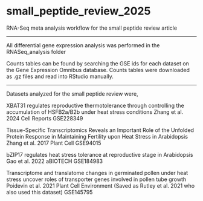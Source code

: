 # small_peptide_review_2025
RNA-Seq meta analysis workflow for the small peptide review article

----------------

All differential gene expression analysis was performed in the RNASeq_analysis folder

Counts tables can be found by searching the GSE ids for each dataset on the Gene Expression Omnibus database.
Counts tables were downloaded as .gz files and read into RStudio manually.

----------------

Datasets analyzed for the small peptide review were,

XBAT31 regulates reproductive thermotolerance through controlling the accumulation of HSFB2a/B2b under heat stress conditions
Zhang et al. 2024 Cell Reports
GSE228349

Tissue-Specific Transcriptomics Reveals an Important Role of the Unfolded Protein Response in Maintaining Fertility upon Heat Stress in Arabidopsis
Zhang et al. 2017 Plant Cell
GSE94015

bZIP17 regulates heat stress tolerance at reproductive stage in Arabidopsis
Gao et al. 2022 aBIOTECH
GSE184983

Transcriptome and translatome changes in germinated pollen under heat stress uncover roles of transporter genes involved in pollen tube growth
Poidevin et al. 2021 Plant Cell Environment (Saved as Rutley et al. 2021 who also used this dataset)
GSE145795